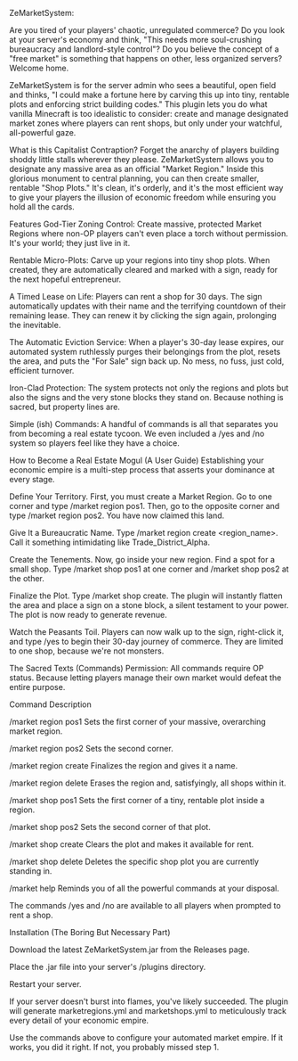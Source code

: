 ZeMarketSystem:

Are you tired of your players' chaotic, unregulated commerce? Do you look at your server's economy and think, "This needs more soul-crushing bureaucracy and landlord-style control"? Do you believe the concept of a "free market" is something that happens on other, less organized servers? Welcome home.

ZeMarketSystem is for the server admin who sees a beautiful, open field and thinks, "I could make a fortune here by carving this up into tiny, rentable plots and enforcing strict building codes." This plugin lets you do what vanilla Minecraft is too idealistic to consider: create and manage designated market zones where players can rent shops, but only under your watchful, all-powerful gaze.

What is this Capitalist Contraption?
Forget the anarchy of players building shoddy little stalls wherever they please. ZeMarketSystem allows you to designate any massive area as an official "Market Region." Inside this glorious monument to central planning, you can then create smaller, rentable "Shop Plots." It's clean, it's orderly, and it's the most efficient way to give your players the illusion of economic freedom while ensuring you hold all the cards.

Features
God-Tier Zoning Control: Create massive, protected Market Regions where non-OP players can't even place a torch without permission. It's your world; they just live in it.

Rentable Micro-Plots: Carve up your regions into tiny shop plots. When created, they are automatically cleared and marked with a sign, ready for the next hopeful entrepreneur.

A Timed Lease on Life: Players can rent a shop for 30 days. The sign automatically updates with their name and the terrifying countdown of their remaining lease. They can renew it by clicking the sign again, prolonging the inevitable.

The Automatic Eviction Service: When a player's 30-day lease expires, our automated system ruthlessly purges their belongings from the plot, resets the area, and puts the "For Sale" sign back up. No mess, no fuss, just cold, efficient turnover.

Iron-Clad Protection: The system protects not only the regions and plots but also the signs and the very stone blocks they stand on. Because nothing is sacred, but property lines are.

Simple (ish) Commands: A handful of commands is all that separates you from becoming a real estate tycoon. We even included a /yes and /no system so players feel like they have a choice.

How to Become a Real Estate Mogul (A User Guide)
Establishing your economic empire is a multi-step process that asserts your dominance at every stage.

Define Your Territory. First, you must create a Market Region. Go to one corner and type /market region pos1. Then, go to the opposite corner and type /market region pos2. You have now claimed this land.

Give It a Bureaucratic Name. Type /market region create <region_name>. Call it something intimidating like Trade_District_Alpha.

Create the Tenements. Now, go inside your new region. Find a spot for a small shop. Type /market shop pos1 at one corner and /market shop pos2 at the other.

Finalize the Plot. Type /market shop create. The plugin will instantly flatten the area and place a sign on a stone block, a silent testament to your power. The plot is now ready to generate revenue.

Watch the Peasants Toil. Players can now walk up to the sign, right-click it, and type /yes to begin their 30-day journey of commerce. They are limited to one shop, because we're not monsters.

The Sacred Texts (Commands)
Permission: All commands require OP status. Because letting players manage their own market would defeat the entire purpose.

Command	Description

/market region pos1	Sets the first corner of your massive, overarching market region.

/market region pos2	Sets the second corner.

/market region create <name>	Finalizes the region and gives it a name.

/market region delete <name>	Erases the region and, satisfyingly, all shops within it.

/market shop pos1	Sets the first corner of a tiny, rentable plot inside a region.

/market shop pos2	Sets the second corner of that plot.

/market shop create	Clears the plot and makes it available for rent.

/market shop delete	Deletes the specific shop plot you are currently standing in.

/market help	Reminds you of all the powerful commands at your disposal.

The commands /yes and /no are available to all players when prompted to rent a shop.

Installation (The Boring But Necessary Part)

Download the latest ZeMarketSystem.jar from the Releases page.

Place the .jar file into your server's /plugins directory.

Restart your server.

If your server doesn't burst into flames, you've likely succeeded. The plugin will generate marketregions.yml and marketshops.yml to meticulously track every detail of your economic empire.

Use the commands above to configure your automated market empire. If it works, you did it right. If not, you probably missed step 1.

